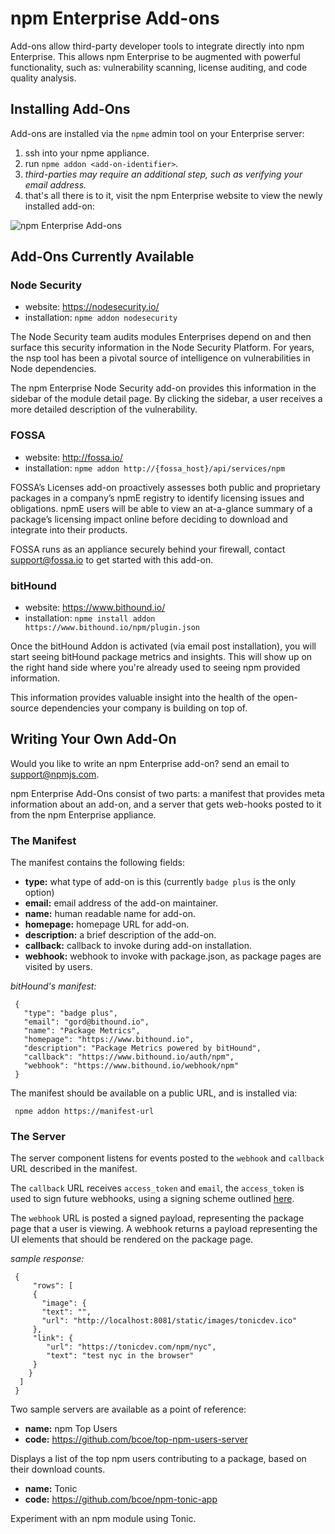 <!--
order: 21
title: npm Enterprise Add-ons
keywords: add-on, enterprise
featured: true
-->

# npm Enterprise Add-ons

Add-ons allow third-party developer tools to integrate directly into npm Enterprise.
This allows npm Enterprise to be augmented with powerful functionality, such as: vulnerability scanning, license auditing, and code quality analysis.

## Installing Add-Ons

Add-ons are installed via the `npme` admin tool on your Enterprise server:

1. ssh into your npme appliance.
2. run `npme addon <add-on-identifier>`.
3. _third-parties may require an additional step, such as verifying your
   email address._
4. that's all there is to it, visit the npm Enterprise website to
   view the newly installed add-on:

![npm Enterprise Add-ons](/images/npme-addon.png)

## Add-Ons Currently Available

### Node Security

* website: https://nodesecurity.io/
* installation: `npme addon nodesecurity`

The Node Security team audits modules Enterprises depend on and then surface this  security information in the Node Security Platform. For years, the nsp tool has been a pivotal source of intelligence on vulnerabilities in Node dependencies.

The npm Enterprise Node Security add-on provides this information in the sidebar of the module detail page. By clicking the sidebar, a user receives a more detailed
description of the vulnerability.

### FOSSA

* website: http://fossa.io/
* installation: `npme addon http://{fossa_host}/api/services/npm`

FOSSA’s Licenses add-on proactively assesses both public and proprietary packages in a company’s npmE registry to identify licensing issues and obligations. npmE users will be able to view an at-a-glance summary of a package’s licensing impact online before deciding to download and integrate into their products.

FOSSA runs as an appliance securely behind your firewall, contact
support@fossa.io to get started with this add-on.

### bitHound

* website: https://www.bithound.io/
* installation: `npme install addon https://www.bithound.io/npm/plugin.json`

Once the bitHound Addon is activated (via email post installation), you will start seeing bitHound package metrics and insights. This will show up on the right hand side where you're already used to seeing npm provided information.

This information provides valuable insight into the health of the open-source
dependencies your company is building on top of.

## Writing Your Own Add-On

Would you like to write an npm Enterprise add-on? send an email to
<a href="mailto:support@npmjs.com">support@npmjs.com</a>.

npm Enterprise Add-Ons consist of two parts: a manifest that provides
meta information about an add-on, and a server that gets web-hooks
posted to it from the npm Enterprise appliance.

### The Manifest

The manifest contains the following fields:

* **type:** what type of add-on is this (currently `badge plus` is the only option)
* **email:** email address of the add-on maintainer.
* **name:** human readable name for add-on.
* **homepage:** homepage URL for add-on.
* **description:** a brief description of the add-on.
* **callback:** callback to invoke during add-on installation.
* **webhook:** webhook to invoke with package.json, as package pages are
  visited by users.

_bitHound's manifest:_

     {
       "type": "badge plus",
       "email": "gord@bithound.io",
       "name": "Package Metrics",
       "homepage": "https://www.bithound.io",
       "description": "Package Metrics powered by bitHound",
       "callback": "https://www.bithound.io/auth/npm",
       "webhook": "https://www.bithound.io/webhook/npm"
     }

The manifest should be available on a public URL, and is installed via:

     npme addon https://manifest-url

### The Server

The server component listens for events posted to the `webhook` and
`callback` URL described in the manifest.

The `callback` URL receives `access_token` and `email`, the `access_token`
is used to sign future webhooks, using a signing scheme outlined [here](https://github.com/bcoe/npm-tonic-app/blob/master/server.js#L94).

The `webhook` URL is posted a signed payload, representing the package
page that a user is viewing. A webhook returns a payload representing
the UI elements that should be rendered on the package page.

_sample response:_

     {
         "rows": [
         {
           "image": {
           "text": "",
           "url": "http://localhost:8081/static/images/tonicdev.ico"
         },
         "link": {
            "url": "https://tonicdev.com/npm/nyc",
            "text": "test nyc in the browser"
         }
        }
      ]
     }

Two sample servers are available as a point of reference:

* **name:** npm Top Users
* **code:** https://github.com/bcoe/top-npm-users-server

Displays a list of the top npm users contributing to a package,
based on their download counts.

* **name:** Tonic
* **code:** https://github.com/bcoe/npm-tonic-app

Experiment with an npm module using Tonic.
